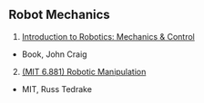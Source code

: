 ## Robot Mechanics
1. [Introduction to Robotics: Mechanics & Control](./Introduction_to_Robotics_Mechanics_and_Control.md)
  - Book, John Craig

2. [(MIT 6.881) Robotic Manipulation]()
  - MIT, Russ Tedrake
